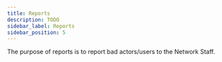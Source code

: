 ```yaml
---
title: Reports
description: TODO
sidebar_label: Reports
sidebar_position: 5
---
```


The purpose of reports is to report bad actors/users to the Network Staff.